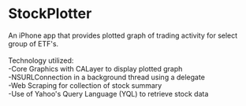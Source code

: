 StockPlotter
============

An iPhone app that provides plotted graph of trading activity for select group of ETF's.<br>
<br>
Technology utilized:<br>
-Core Graphics with CALayer to display plotted graph<br>
-NSURLConnection in a background thread using a delegate<br>
-Web Scraping for collection of stock summary<br>
-Use of Yahoo's Query Language (YQL) to retrieve stock data
